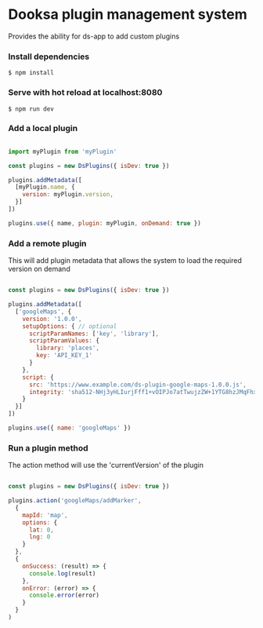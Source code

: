 
# Dooksa plugin management system 

Provides the ability for ds-app to add custom plugins

### Install dependencies

```
$ npm install
```

### Serve with hot reload at localhost:8080

```
$ npm run dev
```

### Add a local plugin

```js

import myPlugin from 'myPlugin'

const plugins = new DsPlugins({ isDev: true })

plugins.addMetadata([
  [myPlugin.name, {
    version: myPlugin.version,
  }]
])

plugins.use({ name, plugin: myPlugin, onDemand: true })

```

### Add a remote plugin

This will add plugin metadata that allows the system to load the required version on demand

```js

const plugins = new DsPlugins({ isDev: true })

plugins.addMetadata([
  ['googleMaps', {
    version: '1.0.0',
    setupOptions: { // optional
      scriptParamNames: ['key', 'library'],
      scriptParamValues: {
        library: 'places',
        key: 'API_KEY_1'
      }
    },
    script: {
      src: 'https://www.example.com/ds-plugin-google-maps-1.0.0.js',
      integrity: 'sha512-NHj3yHLIurjFff1+vOIPJo7atTwujzZW+1YTG8hzJMqFhxED3JZx7Vpv+Pz/IEx7Hj38MCrNqalo+XkQqmjqNQ=='
    }
  }]
])

plugins.use({ name: 'googleMaps' })

```

### Run a plugin method

The action method will use the 'currentVersion' of the plugin

```js

const plugins = new DsPlugins({ isDev: true })

plugins.action('googleMaps/addMarker',
  {
    mapId: 'map',
    options: {
      lat: 0,
      lng: 0
    }
  },
  {
    onSuccess: (result) => {
      console.log(result)
    },
    onError: (error) => {
      console.error(error)
    }
  }
)

```
